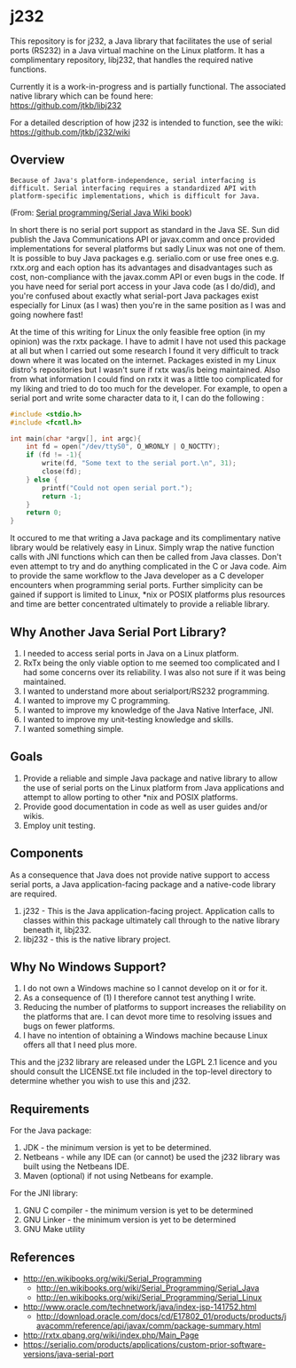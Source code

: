 # j232
This repository is for j232, a Java library that facilitates the use of serial ports (RS232) in a Java virtual machine on the Linux platform.  It has a complimentary repository, libj232, that handles the required native functions.

Currently it is a work-in-progress and is partially functional. The associated native library which can be found here:  
https://github.com/jtkb/libj232

For a detailed description of how j232 is intended to function, see the wiki:  
https://github.com/jtkb/j232/wiki  

Overview
--------
`Because of Java's platform-independence, serial interfacing is difficult. Serial interfacing requires a standardized API with platform-specific implementations, which is difficult for Java.` 

(From: [Serial programming/Serial Java Wiki book](http://en.wikibooks.org/wiki/Serial_Programming/Serial_Java#Using_Java_for_Serial_Communication))

In short there is no serial port support as standard in the Java SE. Sun did publish the Java Communications API or javax.comm and once provided implementations for several platforms but sadly Linux was not one of them. It is possible to buy Java packages e.g. serialio.com or use free ones e.g. rxtx.org and each option has its advantages and disadvantages such as cost, non-compliance with the javax.comm API or even bugs in the code. If you have need for serial port access in your Java code (as I do/did), and you're confused about exactly what serial-port Java packages exist especially for Linux (as I was) then you're in the same position as I was and going nowhere fast!

At the time of this writing for Linux the only feasible free option (in my opinion) was the rxtx package. I have to admit I have not used this package at all but when I carried out some research I found it very difficult to track down where it was located on the internet. Packages existed in my Linux distro's repositories but I wasn't sure if rxtx was/is being maintained. Also from what information I could find on rxtx it was a little too complicated for my liking and tried to do too much for the developer. For example, to open a serial port and write some character data to it, I can do the following :

```C
#include <stdio.h>
#include <fcntl.h>

int main(char *argv[], int argc){
	int fd = open("/dev/ttyS0", O_WRONLY | O_NOCTTY);
	if (fd != -1){
		write(fd, "Some text to the serial port.\n", 31);
		close(fd);
	} else {
		printf("Could not open serial port.");
		return -1;
	}
	return 0;
}
```
It occured to me that writing a Java package and its complimentary native library would be relatively easy in Linux. Simply wrap the native function calls with JNI functions which can then be called from Java classes. Don't even attempt to try and do anything complicated in the C or Java code. Aim to provide the same workflow to the Java developer as a C developer encounters when programming serial ports. Further simplicity can be gained if support is limited to Linux, *nix or POSIX platforms plus resources and time are better concentrated ultimately to provide a reliable library.

Why Another Java Serial Port Library?
-------------------------------------
 1. I needed to access serial ports in Java on a Linux platform.
 2. RxTx being the only viable option to me seemed too complicated and I had some concerns over its reliability. I was also not sure if it was being maintained.
 3. I wanted to understand more about serialport/RS232 programming.
 4. I wanted to improve my C programming.
 5. I wanted to improve my knowledge of the Java Native Interface, JNI.
 6. I wanted to improve my unit-testing knowledge and skills.
 7. I wanted something simple.

Goals
-----
  1. Provide a reliable and simple Java package and native library to allow the use of serial ports on the Linux platform from Java applications and attempt to allow porting to other *nix and POSIX platforms.
  2. Provide good documentation in code as well as user guides and/or wikis.
  3. Employ unit testing.

Components
----------

As a consequence that Java does not provide native support to access serial ports, a Java application-facing package and a native-code library are required.
  1. j232 - This is the Java application-facing project. Application calls to classes within this package ultimately call through to the native library beneath it, libj232.
  2. libj232 - this is the native library project.

Why No Windows Support?
-----------------------
  1. I do not own a Windows machine so I cannot develop on it or for it.
  2. As a consequence of (1) I therefore cannot test anything I write.
  3. Reducing the number of platforms to support increases the reliability on the platforms that are. I can devot more time to resolving issues and bugs on fewer platforms.
  4. I have no intention of obtaining a Windows machine because Linux offers all that I need plus more.


This and the j232 library are released under the LGPL 2.1 licence and you should consult the LICENSE.txt file included in the top-level directory to determine whether you wish to use this and j232.

Requirements
------------
For the Java package:
  1. JDK - the minimum version is yet to be determined.
  2. Netbeans - while any IDE can (or cannot) be used the j232 library was built using the Netbeans IDE.
  3. Maven (optional) if not using Netbeans for example.

For the JNI library:
 1. GNU C compiler - the minimum version is yet to be determined
 2. GNU Linker - the minimum version is yet to be determined
 3. GNU Make utility

References
----------
* http://en.wikibooks.org/wiki/Serial_Programming
  * http://en.wikibooks.org/wiki/Serial_Programming/Serial_Java
  * http://en.wikibooks.org/wiki/Serial_Programming/Serial_Linux
* http://www.oracle.com/technetwork/java/index-jsp-141752.html
  * http://download.oracle.com/docs/cd/E17802_01/products/products/javacomm/reference/api/javax/comm/package-summary.html
* http://rxtx.qbang.org/wiki/index.php/Main_Page
* https://serialio.com/products/applications/custom-prior-software-versions/java-serial-port
